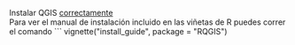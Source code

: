 Instalar QGIS [correctamente](https://www.qgis.org/en/site/forusers/alldownloads.html)  
Para ver el manual de instalación incluido en las viñetas de R puedes correr el comando ``` vignette("install_guide", package = "RQGIS")
```
